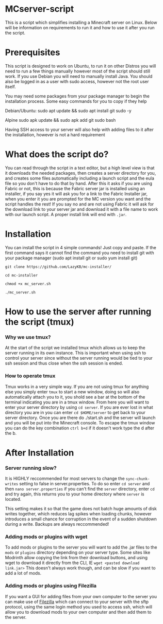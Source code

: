 # MCserver-script
This is a script which simplifies installing a Minecraft server on Linux. Below will be information on requirements to run it and how to use it after you run the script.
# Prerequisites
This script is designed to work on Ubuntu, to run it on other Distros you will need to run a few things manually however most of the script should still work. If you use Debian you will need to manually install Java. You should also be logged in as a user with sudo access, however not the root user itself.

You may need some packages from your package manager to begin the installation process. Some easy commands for you to copy if they help

Debian/Ubuntu:
sudo apt update && sudo apt install git sudo -y

Alpine
sudo apk update && sudo apk add git sudo bash

Having SSH access to your server will also help with adding files to it after the installation, however is not a hard requirement

# What does the script do?
You can read through the script in a text editor, but a high level view is that it downloads the needed packages, then creates a server directory for you, and creates some files automatically including a launch script and the eula file so you don't have to do that by hand. After this it asks if you are using Fabric or not, this is because the Fabric server jar is installed using an installer, if you say yes it will ask you for a link to the Fabric Installer jar, when you enter it you are prompted for the MC version you want and the script handles the rest! If you say no and are not using Fabric it will ask for the download link to your server jar and download it with a file name to work with our launch script. A proper install link will end with `.jar`.

# Installation
You can install the script in 4 simple commands! Just copy and paste. If the first command says it cannot find the command you need to install git with your package manager (sudo apt install git or sudo yum install git)

`git clone https://github.com/LazyKB/mc-installer/`

`cd mc-installer`

`chmod +x mc_server.sh`

`./mc_server.sh`

# How to use the server after running the script (tmux)

### Why we use tmux?
At the start of the script we installed tmux which allows us to keep the server running in its own instance. This is important when using ssh to control your server since without the server running would be tied to your ssh session and thus close when the ssh session is ended.

### How to operate tmux
Tmux works in a very simple way. If you are not using tmux for anything else you simply enter `tmux` to start a new window, doing so will also automatically attach you to it, you shold see a bar at the bottom of the terminal indicating you are in a tmux window. From here you will want to enter your server directory by using `cd server`. If you are ever lost in what directory you are in you can enter `cd $HOME/server` to get back to your server directory. Once you are there do ./start.sh and the server will launch and you will be put into the Minecraft console. To escape the tmux window you can do the key combination `ctrl b+d` if it doesn't work type the d after the b.

# After Installation

### Server running slow?
It is HIGHLY reccommended for most servers to change the `sync-chunk-writes` setting to false in server.properties. To do so enter `cd server` and then `nano server.properties` if you can't find the `server` directory, enter `cd` and try again, this returns you to your home directory where `server` is located.

This setting makes it so that the game does not batch huge amounts of disk writes together, which reduces lag spikes when loading chunks, however introduces a small chance for corruption in the event of a sudden shutdown during a write. Backups are always reccommended!

### Adding mods or plugins with wget
To add mods or plugins to the server you will want to add the .jar files to the `mods` or `plugins` directory depending on your server type. Some sites like Modrinth allow copying the link from their download buttons, and using wget to download it directly from the CLI, IE `wget <pasted download link.jar>`
This doesn't always work though, and can be slow if you want to add a lot of mods.

### Adding mods or plugins using Filezilla
If you want a GUI for adding files from your own computer to the server you can make use of [Filezilla](https://filezilla-project.org/) which can connect to your server with the sftp protocol, using the same login method you used to access ssh, which will allow you to download mods to your own computer and then add them to the server.
